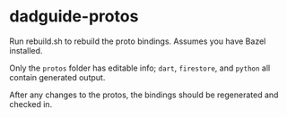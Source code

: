 # dadguide-protos

Run rebuild.sh to rebuild the proto bindings. Assumes you have Bazel installed.

Only the `protos` folder has editable info; `dart`, `firestore`, and `python`
all contain generated output.

After any changes to the protos, the bindings should be regenerated and checked in.